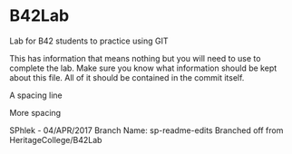 # B42Lab
Lab for B42 students to practice using GIT

This has information that means nothing but you will need to use to complete the lab.
Make sure you know what information should be kept about this file. All of it should be contained in the commit itself. 

A spacing line

More spacing


SPhlek - 04/APR/2017
Branch Name: sp-readme-edits
Branched off from HeritageCollege/B42Lab

